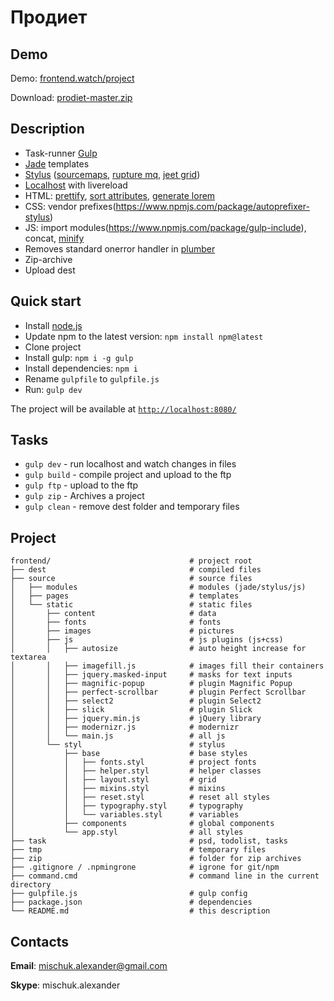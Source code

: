# Продиет

## Demo
Demo: [frontend.watch/project](http://frontend.watch/prodiet)

Download: [prodiet-master.zip](https://github.com/Mischuk/prodiet/archive/master.zip)

## Description
* Task-runner [Gulp](http://gulpjs.com/)
* [Jade](https://pugjs.org) templates
* [Stylus](http://stylus-lang.com/) ([sourcemaps](https://www.npmjs.com/package/gulp-sourcemaps), [rupture mq](http://jescalan.github.io/rupture/), [jeet grid](http://jeet.gs/))
* [Localhost](https://www.npmjs.com/package/gulp-connect) with livereload
* HTML: [prettify](https://www.npmjs.com/package/gulp-html-prettify), [sort attributes](https://www.npmjs.com/package/posthtml-attrs-sorter), [generate lorem](https://github.com/jonathantneal/posthtml-lorem)
* CSS: vendor prefixes(https://www.npmjs.com/package/autoprefixer-stylus)
* JS: import modules(https://www.npmjs.com/package/gulp-include), concat, [minify](https://www.npmjs.com/package/gulp-uglify)
* Removes standard onerror handler in [plumber](https://www.npmjs.com/package/gulp-plumber)
* Zip-archive
* Upload dest

## Quick start
* Install [node.js](https://nodejs.org)
* Update npm to the latest version: `npm install npm@latest`
* Clone project
* Install gulp: `npm i -g gulp`
* Install dependencies: `npm i`
* Rename `gulpfile` to `gulpfile.js`
* Run: `gulp dev`

The project will be available at [`http://localhost:8080/`](http://localhost:8080/)

## Tasks
* `gulp dev` - run localhost and watch changes in files
* `gulp build` - compile project and upload to the ftp
* `gulp ftp` - upload to the ftp
* `gulp zip` - Archives a project
* `gulp clean` - remove dest folder and temporary files

## Project
```
frontend/                               # project root
├── dest                                # compiled files
├── source                              # source files
│   ├── modules                         # modules (jade/stylus/js)
│   ├── pages                           # templates
│   └── static                          # static files
│       ├── content                     # data
│       ├── fonts                       # fonts
│       ├── images                      # pictures
│       ├── js                          # js plugins (js+css)
│       │   ├── autosize                # auto height increase for textarea
│       │   ├── imagefill.js            # images fill their containers
│       │   ├── jquery.masked-input     # masks for text inputs
│       │   ├── magnific-popup          # plugin Magnific Popup
│       │   ├── perfect-scrollbar       # plugin Perfect Scrollbar
│       │   ├── select2                 # plugin Select2
│       │   ├── slick                   # plugin Slick
│       │   ├── jquery.min.js           # jQuery library
│       │   ├── modernizr.js            # modernizr
│       │   └── main.js                 # all js
│       └── styl                        # stylus
│           ├── base                    # base styles
│           │   ├── fonts.styl          # project fonts
│           │   ├── helper.styl         # helper classes
│           │   ├── layout.styl         # grid
│           │   ├── mixins.styl         # mixins
│           │   ├── reset.styl          # reset all styles
│           │   ├── typography.styl     # typography
│           │   └── variables.styl      # variables
│           ├── components              # global components
│           └── app.styl                # all styles
├── task                                # psd, todolist, tasks
├── tmp                                 # temporary files
├── zip                                 # folder for zip archives
├── .gitignore / .npmingrone            # igrone for git/npm
├── command.cmd                         # command line in the current directory
├── gulpfile.js                         # gulp config
├── package.json                        # dependencies
└── README.md                           # this description
```

## Contacts
**Email**: mischuk.alexander@gmail.com

**Skype**: mischuk.alexander
